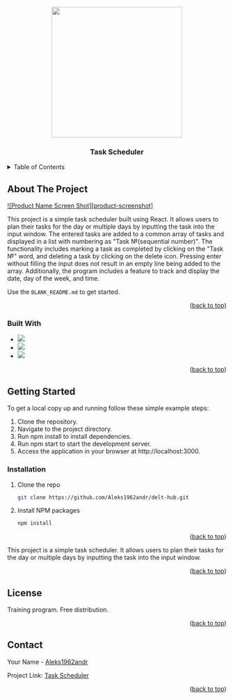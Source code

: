<!-- PROJECT LOGO -->
<br />
<div align="center">
  <a href="https://github.com/Aleks1962andr/calculation.git">
    <img src="https://media.giphy.com/media/v1.Y2lkPTc5MGI3NjExZXR4MmhrazllazlnOWZiMmJsZmN1dmY3ZWRpMG4wamg3Zndub293ZyZlcD12MV9pbnRlcm5hbF9naWZfYnlfaWQmY3Q9Zw/1wRulyhp5INhA8uDFv/giphy.gif" width="300"/>
  </a>

  <h3 align="center">Task Scheduler</h3>

 </div>



<!-- TABLE OF CONTENTS -->
<details>
  <summary>Table of Contents</summary>
  <ol>
    <li>
      <a href="#about-the-project">About The Project</a>
      <ul>
        <li><a href="#built-with">Built With</a></li>
      </ul>
    </li>
    <li>
       <a href="#getting-started">Getting Started</a>
      <ul>
       <li><a href="#installation">Installation</a></li>
      </ul>
    </li>
    <li><a href="#usage">Usage</a></li>
    <li><a href="#license">License</a></li>
    <li><a href="#contact">Contact</a></li>
      </ol>
</details>



<!-- ABOUT THE PROJECT -->
## About The Project

[![Product Name Screen Shot][product-screenshot]](https://github.com/Aleks1962andr/delt-hub/blob/main/ekran.jpg)

This project is a simple task scheduler built using React. It allows users to plan their tasks for the day or multiple days by inputting the task into the input window. The entered tasks are added to a common array of tasks and displayed in a list with numbering as "Task №(sequential number)". The functionality includes marking a task as completed by clicking on the "Task №" word, and deleting a task by clicking on the delete icon. Pressing enter without filling the input does not result in an empty line being added to the array. Additionally, the program includes a feature to track and display the date, day of the week, and time.

Use the `BLANK_README.md` to get started.

<p align="right">(<a href="#readme-top">back to top</a>)</p>


### Built With


* <img src="https://img.shields.io/badge/JavaScript-black?style=for-the-badge&logo=JavaScript&logoColor=whait"/>
* <img src="https://img.shields.io/badge/React-black?style=for-the-badge&logo=React&logoColor=whait"/>
* <img src="https://img.shields.io/badge/Node.js-black?style=for-the-badge&logo=Node.js&logoColor=whait"/>


<p align="right">(<a href="#readme-top">back to top</a>)</p>


<!-- GETTING STARTED -->
## Getting Started

To get a local copy up and running follow these simple example steps:
1. Clone the repository.
2. Navigate to the project directory.
3. Run npm install to install dependencies.
4. Run npm start to start the development server.
5. Access the application in your browser at http://localhost:3000.


### Installation

1. Clone the repo
   ```sh
   git clone https://github.com/Aleks1962andr/delt-hub.git
   ```
2. Install NPM packages
   ```sh
   npm install
   ```

<p align="right">(<a href="#readme-top">back to top</a>)</p>



<!-- USAGE EXAMPLES -->


This project is a simple task scheduler. It allows users to plan their tasks for the day or multiple days by inputting the task into the input window. 

<p align="right">(<a href="#readme-top">back to top</a>)</p>


<!-- LICENSE -->
## License

Training program. Free distribution.

<p align="right">(<a href="#readme-top">back to top</a>)</p>



<!-- CONTACT -->
## Contact

Your Name - [Aleks1962andr](https://linkedin.com/in/alexander-andreev-5964902b8)  

Project Link: [Task Scheduler](https://github.com/Aleks1962andr/delt-hub.git)

<p align="right">(<a href="#readme-top">back to top</a>)</p>
